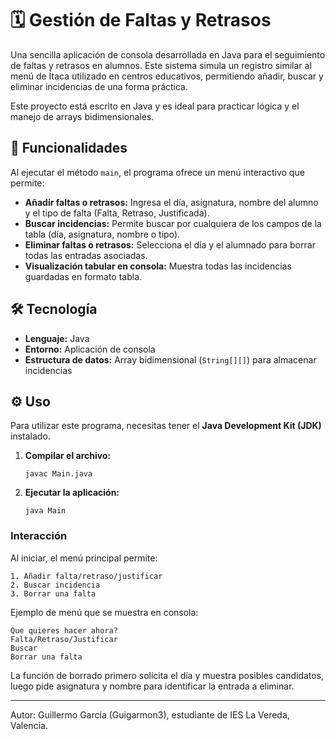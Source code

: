 # 🗓️ Gestión de Faltas y Retrasos

Una sencilla aplicación de consola desarrollada en Java para el seguimiento de faltas y retrasos en alumnos. Este sistema simula un registro similar al menú de Ítaca utilizado en centros educativos, permitiendo añadir, buscar y eliminar incidencias de una forma práctica.

Este proyecto está escrito en Java y es ideal para practicar lógica y el manejo de arrays bidimensionales.

## 🚀 Funcionalidades

Al ejecutar el método `main`, el programa ofrece un menú interactivo que permite:

* **Añadir faltas o retrasos:** Ingresa el día, asignatura, nombre del alumno y el tipo de falta (Falta, Retraso, Justificada).
* **Buscar incidencias:** Permite buscar por cualquiera de los campos de la tabla (día, asignatura, nombre o tipo).
* **Eliminar faltas o retrasos:** Selecciona el día y el alumnado para borrar todas las entradas asociadas.
* **Visualización tabular en consola:** Muestra todas las incidencias guardadas en formato tabla.

## 🛠️ Tecnología

* **Lenguaje:** Java
* **Entorno:** Aplicación de consola
* **Estructura de datos:** Array bidimensional (`String[][]`) para almacenar incidencias

## ⚙️ Uso

Para utilizar este programa, necesitas tener el **Java Development Kit (JDK)** instalado.

1. **Compilar el archivo:**
    ```
    javac Main.java
    ```

2. **Ejecutar la aplicación:**
    ```
    java Main
    ```

### Interacción

Al iniciar, el menú principal permite:
```
1. Añadir falta/retraso/justificar
2. Buscar incidencia
3. Borrar una falta
```
Ejemplo de menú que se muestra en consola:
```
Que quieres hacer ahora?
Falta/Retraso/Justificar
Buscar
Borrar una falta
```
La función de borrado primero solicita el día y muestra posibles candidatos, luego pide asignatura y nombre para identificar la entrada a eliminar.

---

Autor: Guillermo García (Guigarmon3), estudiante de IES La Vereda, Valencia.
